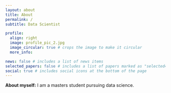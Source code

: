 ```yaml
---
layout: about
title: About
permalink: /
subtitle: Data Scientist

profile:
  align: right
  image: profile_pic_2.jpg
  image_circular: true # crops the image to make it circular
  more_info: 

news: false # includes a list of news items
selected_papers: false # includes a list of papers marked as "selected={true}"
social: true # includes social icons at the bottom of the page
---
```


**About myself:** I am a masters student pursuing data science.

